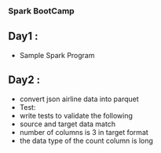 ### Spark BootCamp
## Day1 :
* Sample Spark Program

## Day2 :
* convert json airline data into parquet
* Test:
 * write tests to validate the following 
 * source and target data match 
 * number of columns is 3 in target format
 * the data type of the count column is long	
